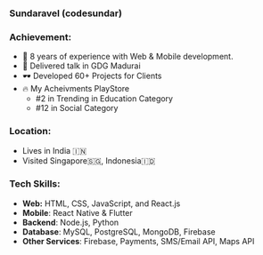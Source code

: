 ### Sundaravel (codesundar)

### Achievement:

- 🤖 8 years of experience with Web & Mobile development.
- 🎤 Delivered talk in GDG Madurai
- 🕶 Developed 60+ Projects for Clients
- 🔥 My Acheivments PlayStore
  - #2 in Trending in Education Category
  - #12 in Social Category

### Location:

- Lives in India 🇮🇳
- Visited Singapore🇸🇬, Indonesia🇮🇩

### Tech Skills:

- **Web:** HTML, CSS, JavaScript, and React.js
- **Mobile**: React Native & Flutter
- **Backend**: Node.js, Python
- **Database**: MySQL, PostgreSQL, MongoDB, Firebase
- **Other Services**: Firebase, Payments, SMS/Email API, Maps API
